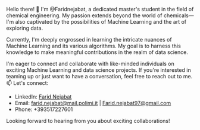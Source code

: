 Hello there! 👋 I'm @Faridnejabat, a dedicated master's student in the field of chemical engineering. 
My passion extends beyond the world of chemicals—I'm also captivated by the possibilities of Machine Learning and the art of exploring data.

Currently, I'm deeply engrossed in learning the intricate nuances of Machine Learning and its various algorithms.
My goal is to harness this knowledge to make meaningful contributions in the realm of data science.

I'm eager to connect and collaborate with like-minded individuals on exciting Machine Learning and data science projects. 
If you're interested in teaming up or just want to have a conversation, feel free to reach out to me.
📫 Let's connect:
- LinkedIn: [Farid Nejabat](https://www.linkedin.com/in/farid-nejabat/)
- Email: farid.nejabat@mail.polimi.it | Farid.nejabat97@gmail.com
- Phone: +393517227601

Looking forward to hearing from you about exciting collaborations!
  

<!---
Faridnejabat/Faridnejabat is a ✨ special ✨ repository because its `README.md` (this file) appears on your GitHub profile.
You can click the Preview link to take a look at your changes.
--->
